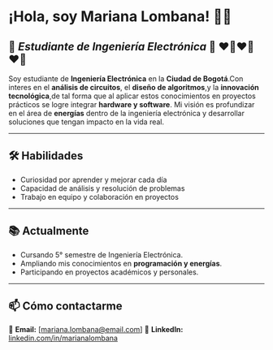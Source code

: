 # ¡Hola, soy Mariana Lombana! 👩‍💻  

🦾 ***Estudiante de Ingeniería Electrónica*** 🦿
                 **❤️‍🔥❤️‍🔥❤️‍🔥**
---
 
Soy estudiante de **Ingeniería Electrónica** en la **Ciudad de Bogotá**.Con interes en el **análisis de circuitos**, el **diseño de algoritmos**,y la **innovación tecnológica**,de tal forma que al aplicar estos conocimientos en proyectos prácticos se logre integrar **hardware y software**. Mi visión es profundizar en el área de **energías** dentro de la ingeniería electrónica y desarrollar soluciones que tengan impacto en la vida real.  

---

## 🛠️ Habilidades  
- Curiosidad por aprender y mejorar cada día  
- Capacidad de análisis y resolución de problemas  
- Trabajo en equipo y colaboración en proyectos  
---

## 📚 Actualmente  
-  Cursando 5° semestre de Ingeniería Electrónica.  
-  Ampliando mis conocimientos en **programación y energías**.  
-  Participando en proyectos académicos y personales. 

---

## 📫 Cómo contactarme  
📧 **Email:** [mariana.lombana@email.com]
💼 **LinkedIn:** [linkedin.com/in/marianalombana](https://linkedin.com/in/marianalombana)  
